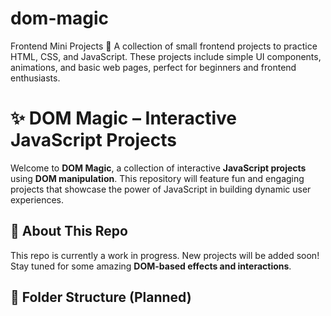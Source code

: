 # dom-magic
Frontend Mini Projects 🚀 A collection of small frontend projects to practice HTML, CSS, and JavaScript. These projects include simple UI components, animations, and basic web pages, perfect for beginners and frontend enthusiasts.

# ✨ DOM Magic – Interactive JavaScript Projects  

Welcome to **DOM Magic**, a collection of interactive **JavaScript projects** using **DOM manipulation**. This repository will feature fun and engaging projects that showcase the power of JavaScript in building dynamic user experiences.  

## 🚀 About This Repo  
This repo is currently a work in progress. New projects will be added soon! Stay tuned for some amazing **DOM-based effects and interactions**.  

## 📂 Folder Structure (Planned)  
